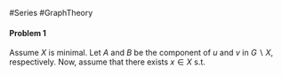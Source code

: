 #Series #GraphTheory 

#### Problem 1
Assume $X$ is minimal. Let $A$ and $B$ be the component of $u$ and $v$ in $G \backslash X$, respectively. Now, assume that there exists $x\in X$ s.t.  
